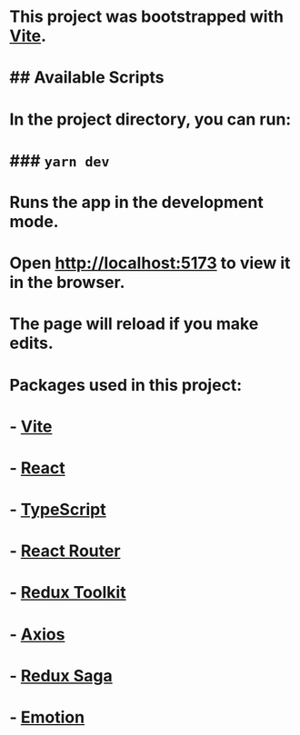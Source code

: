 # This project was bootstrapped with [Vite](https://vitejs.dev/).

#

# ## Available Scripts

#

# In the project directory, you can run:

#

# ### `yarn dev`

#

# Runs the app in the development mode.

# Open [http://localhost:5173](http://localhost:5173) to view it in the browser.

# The page will reload if you make edits.

# Packages used in this project:

# - [Vite](https://vitejs.dev/)

# - [React](https://reactjs.org/)

# - [TypeScript](https://www.typescriptlang.org/)

# - [React Router](https://reactrouter.com/)

# - [Redux Toolkit](https://redux-toolkit.js.org/)

# - [Axios](https://axios-http.com/)

# - [Redux Saga](https://redux-saga.js.org/)

# - [Emotion](https://emotion.sh/docs/introduction)
